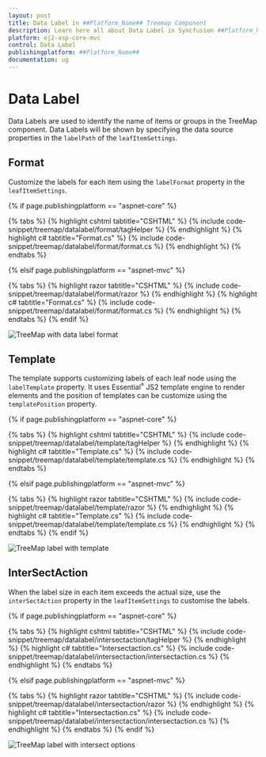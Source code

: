 ```yaml
---
layout: post
title: Data Label in ##Platform_Name## Treemap Component
description: Learn here all about Data Label in Syncfusion ##Platform_Name## Treemap component of Syncfusion Essential JS 2 and more.
platform: ej2-asp-core-mvc
control: Data Label
publishingplatform: ##Platform_Name##
documentation: ug
---
```


# Data Label

Data Labels are used to identify the name of items or groups in the TreeMap component. Data Labels will be shown by specifying the data source properties in the `labelPath` of the `leafItemSettings`.

## Format

Customize the labels for each item using the `labelFormat` property in the `leafItemSettings`.

{% if page.publishingplatform == "aspnet-core" %}

{% tabs %}
{% highlight cshtml tabtitle="CSHTML" %}
{% include code-snippet/treemap/datalabel/format/tagHelper %}
{% endhighlight %}
{% highlight c# tabtitle="Format.cs" %}
{% include code-snippet/treemap/datalabel/format/format.cs %}
{% endhighlight %}
{% endtabs %}

{% elsif page.publishingplatform == "aspnet-mvc" %}

{% tabs %}
{% highlight razor tabtitle="CSHTML" %}
{% include code-snippet/treemap/datalabel/format/razor %}
{% endhighlight %}
{% highlight c# tabtitle="Format.cs" %}
{% include code-snippet/treemap/datalabel/format/format.cs %}
{% endhighlight %}
{% endtabs %}
{% endif %}



![TreeMap with data label format](images/datalabel/Format.png)

## Template

The template supports customizing labels of each leaf node using the `labelTemplate` property. It uses Essential<sup style="font-size:70%">&reg;</sup> JS2 template engine to render elements and the position of templates can be customize using the `templatePosition` property.

{% if page.publishingplatform == "aspnet-core" %}

{% tabs %}
{% highlight cshtml tabtitle="CSHTML" %}
{% include code-snippet/treemap/datalabel/template/tagHelper %}
{% endhighlight %}
{% highlight c# tabtitle="Template.cs" %}
{% include code-snippet/treemap/datalabel/template/template.cs %}
{% endhighlight %}
{% endtabs %}

{% elsif page.publishingplatform == "aspnet-mvc" %}

{% tabs %}
{% highlight razor tabtitle="CSHTML" %}
{% include code-snippet/treemap/datalabel/template/razor %}
{% endhighlight %}
{% highlight c# tabtitle="Template.cs" %}
{% include code-snippet/treemap/datalabel/template/template.cs %}
{% endhighlight %}
{% endtabs %}
{% endif %}



![TreeMap label with template](images/datalabel/Template.png)

## InterSectAction

When the label size in each item exceeds the actual size, use the `interSectAction` property in the `leafItemSettings` to customise the labels.

{% if page.publishingplatform == "aspnet-core" %}

{% tabs %}
{% highlight cshtml tabtitle="CSHTML" %}
{% include code-snippet/treemap/datalabel/intersectaction/tagHelper %}
{% endhighlight %}
{% highlight c# tabtitle="Intersectaction.cs" %}
{% include code-snippet/treemap/datalabel/intersectaction/intersectaction.cs %}
{% endhighlight %}
{% endtabs %}

{% elsif page.publishingplatform == "aspnet-mvc" %}

{% tabs %}
{% highlight razor tabtitle="CSHTML" %}
{% include code-snippet/treemap/datalabel/intersectaction/razor %}
{% endhighlight %}
{% highlight c# tabtitle="Intersectaction.cs" %}
{% include code-snippet/treemap/datalabel/intersectaction/intersectaction.cs %}
{% endhighlight %}
{% endtabs %}
{% endif %}



![TreeMap label with intersect options](images/datalabel/IntersectAction.png)